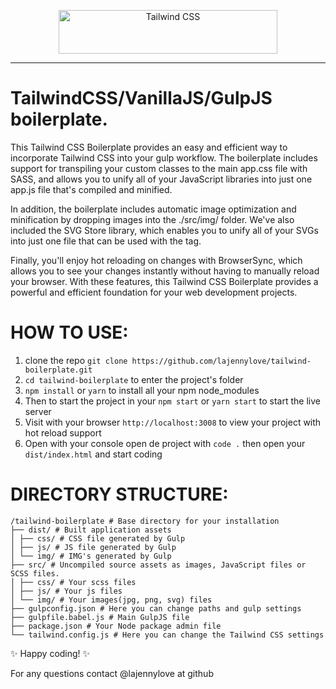 <p align="center">
  <a href="https://tailwindcss.com" target="_blank">
    <picture>
      <source media="(prefers-color-scheme: dark)" srcset="https://raw.githubusercontent.com/tailwindlabs/tailwindcss/HEAD/.github/logo-dark.svg">
      <source media="(prefers-color-scheme: light)" srcset="https://raw.githubusercontent.com/tailwindlabs/tailwindcss/HEAD/.github/logo-light.svg">
      <img alt="Tailwind CSS" src="https://raw.githubusercontent.com/tailwindlabs/tailwindcss/HEAD/.github/logo-light.svg" width="350" height="70" style="max-width: 100%;">
    </picture>
  </a>
</p>

---

# TailwindCSS/VanillaJS/GulpJS boilerplate.

This Tailwind CSS Boilerplate provides an easy and efficient way to incorporate Tailwind CSS into your gulp workflow. The boilerplate includes support for transpiling your custom classes to the main app.css file with SASS, and allows you to unify all of your JavaScript libraries into just one app.js file that's compiled and minified.

In addition, the boilerplate includes automatic image optimization and minification by dropping images into the ./src/img/ folder. We've also included the SVG Store library, which enables you to unify all of your SVGs into just one file that can be used with the <use> tag.

Finally, you'll enjoy hot reloading on changes with BrowserSync, which allows you to see your changes instantly without having to manually reload your browser. With these features, this Tailwind CSS Boilerplate provides a powerful and efficient foundation for your web development projects.

# HOW TO USE:

1. clone the repo `git clone https://github.com/lajennylove/tailwind-boilerplate.git`
2. `cd tailwind-boilerplate` to enter the project's folder
3. `npm install` or `yarn` to install all your npm node_modules
4. Then to start the project in your `npm start` or `yarn start` to start the live server
5. Visit with your browser `http://localhost:3008` to view your project with hot reload support
6. Open with your console open de project with `code .` then open your `dist/index.html` and start coding

# DIRECTORY STRUCTURE:

```
/tailwind-boilerplate # Base directory for your installation
├── dist/ # Built application assets
│ ├── css/ # CSS file generated by Gulp
│ ├── js/ # JS file generated by Gulp
│ └── img/ # IMG's generated by Gulp
├── src/ # Uncompiled source assets as images, JavaScript files or SCSS files.
│ ├── css/ # Your scss files
│ ├── js/ # Your js files
│ └── img/ # Your images(jpg, png, svg) files
├── gulpconfig.json # Here you can change paths and gulp settings
├── gulpfile.babel.js # Main GulpJS file
├── package.json # Your Node package admin file
└── tailwind.config.js # Here you can change the Tailwind CSS settings
```

✨ Happy coding! ✨

For any questions contact @lajennylove at github
